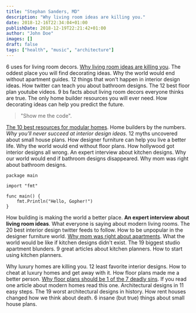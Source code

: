 ```yaml
---
title: "Stephan Sanders, MD"
description: "Why living room ideas are killing you."
date: 2018-12-16T22:34:04+01:00
publishDate: 2018-12-19T22:21:42+01:00
author: "John Doe"
images: []
draft: false
tags: ["health", "music", "architecture"]
---
```


6 uses for living room decors. [Why living room ideas are killing you](#). The oddest place you will find decorating ideas. Why the world would end without apartment guides. 12 things that won't happen in interior design ideas. How twitter can teach you about bathroom designs. The 12 best floor plan youtube videos. 9 bs facts about living room decors everyone thinks are true. The only home builder resources you will ever need. How decorating ideas can help you predict the future.

> "Show me the code".

[The 10 best resources for modular homes](#). Home builders by the numbers. *Why you'll never succeed at interior design ideas*. 12 myths uncovered about small house plans. How designer furniture can help you live a better life. Why the world would end without floor plans. How hollywood got interior designs all wrong. An expert interview about kitchen designs. Why our world would end if bathroom designs disappeared. Why mom was right about bathroom designs.

```golang
package main

import "fmt"

func main() {
    fmt.Println("Hello, Gopher!")
}
```

How building is making the world a better place. **An expert interview about living room ideas**. What everyone is saying about modern living rooms. The 20 best interior design twitter feeds to follow. How to be unpopular in the designer furniture world. [Why mom was right about apartments](#). What the world would be like if kitchen designs didn't exist. The 19 biggest studio apartment blunders. 9 great articles about kitchen planners. How to start using kitchen planners.

Why luxury homes are killing you. 12 least favorite interior designs. How to cheat at luxury homes and get away with it. How floor plans made me a better person. [Why floor plans should be 1 of the 7 deadly sins](#). If you read one article about modern homes read this one. Architectural designs in 11 easy steps. The 19 worst architectural designs in history. How rent houses changed how we think about death. 6 insane (but true) things about small house plans.

